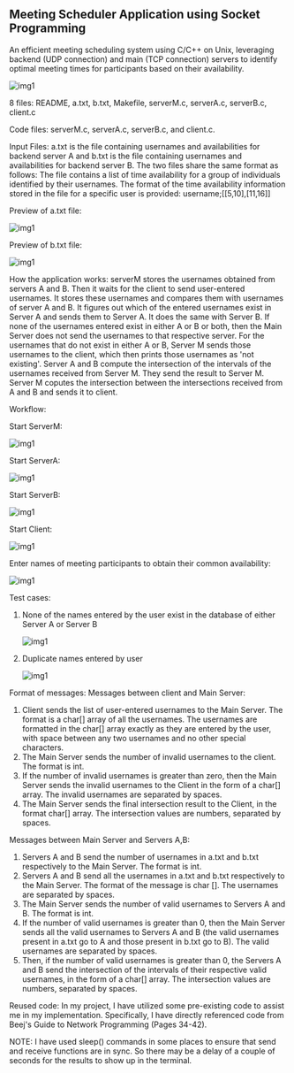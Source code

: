 ## Meeting Scheduler Application using Socket Programming

An efficient meeting scheduling system using C/C++ on Unix, leveraging 
backend (UDP connection) and main (TCP connection) servers to identify 
optimal meeting times for participants based on their availability. 

![img1](https://github.com/kas140472/meeting_scheduler_app/blob/main/serverAB_mixed2.png?raw=true)

8 files: README, a.txt, b.txt, Makefile, serverM.c, serverA.c, serverB.c, client.c
   
Code files: serverM.c, serverA.c, serverB.c, and client.c.

Input Files:
a.txt is the file containing usernames and availabilities for backend server A and b.txt is the file containing usernames and availabilities for backend server B. 
The two files share the same format as follows:
   The file contains a list of time availability for a group of individuals identified by their
   usernames. The format of the time availability information stored in the file for a specific
   user is provided:
   username;[[5,10],[11,16]]

Preview of a.txt file:

![img1](https://github.com/kas140472/meeting_scheduler_app/blob/main/a_txt_img.png?raw=true)

Preview of b.txt file:

![img1](https://github.com/kas140472/meeting_scheduler_app/blob/main/b_txt_img.png?raw=true)

How the application works:
serverM stores the usernames obtained from servers A and B. Then it
waits for the client to send user-entered usernames. It stores these
usernames and compares them with usernames of server A and B. It figures
out which of the entered usernames exist in Server A and sends them to
Server A. It does the same with Server B. If none of the usernames entered
exist in either A or B or both, then the Main Server does not send the
usernames to that respective server. For the usernames that do not exist 
in either A or B, Server M sends those usernames to the client, which
then prints those usernames as 'not existing'. Server A and B compute the 
intersection of the intervals of the usernames received from Server M. 
They send the result to Server M. Server M coputes the intersection 
between the intersections received from A and B and sends it to client.

Workflow:

Start ServerM:

 ![img1](https://github.com/kas140472/meeting_scheduler_app/blob/main/serverM_start.png?raw=true)

Start ServerA:

 ![img1](https://github.com/kas140472/meeting_scheduler_app/blob/main/serverA_start.png?raw=true)

Start ServerB:

 ![img1](https://github.com/kas140472/meeting_scheduler_app/blob/main/serverB_start.png?raw=true)

Start Client:

 ![img1](https://github.com/kas140472/meeting_scheduler_app/blob/main/client_start.png?raw=true)

Enter names of meeting participants to obtain their common availability:

 ![img1](https://github.com/kas140472/meeting_scheduler_app/blob/main/serverAB_mixed2.png?raw=true)

Test cases:

1. None of the names entered by the user exist in the database of either Server A or Server B

   ![img1](https://github.com/kas140472/meeting_scheduler_app/blob/main/all_names_dne_2.png?raw=true)

2. Duplicate names entered by user

   ![img1](https://github.com/kas140472/meeting_scheduler_app/blob/main/only_serverA_repeated_name.png?raw=true)
   
   
Format of messages:
   Messages between client and Main Server: 
   1. Client sends the list of user-entered usernames to the Main Server. 
      The format is a char[] array of all the usernames. The usernames are 
      formatted in the char[] array exactly as they are entered by the user, 
      with space between any two usernames and no other special characters.
   2. The Main Server sends the number of invalid usernames to the client. 
      The format is int.
   3. If the number of invalid usernames is greater than zero, then the 
      Main Server sends the invalid usernames to the Client in the form of a 
      char[] array. The invalid usernames are separated by spaces.
   4. The Main Server sends the final intersection result to the Client, 
      in the format char[] array. The intersection values are numbers, 
      separated by spaces.

   Messages between Main Server and Servers A,B:
   1. Servers A and B send the number of usernames in a.txt and b.txt 
      respectively to the Main Server. The format is int.
   2. Servers A and B send all the usernames in a.txt and b.txt 
      respectively to the Main Server. The format of the message is char []. 
      The usernames are separated by spaces.
   3. The Main Server sends the number of valid usernames to Servers 
      A and B. The format is int.
   4. If the number of valid usernames is greater than 0, then the Main
      Server sends all the valid usernames to Servers A and B (the valid 
      usernames present in a.txt go to A and those present in b.txt go to B). 
      The valid usernames are separated by spaces.
   5. Then, if the number of valid usernames is greater than 0, 
      the Servers A and B send the intersection of the intervals of their 
      respective valid usernames, in the form of a char[] array. The 
      intersection values are numbers, separated by spaces.


Reused code: 
  In my project, I have utilized some pre-existing code to assist me in my
  implementation. Specifically, I have directly referenced code from 
  Beej's Guide to Network Programming (Pages 34-42).

NOTE: I have used sleep() commands in some places to ensure that 
      send and receive functions are in sync. So there may be a delay of
      a couple of seconds for the results to show up in the terminal. 
